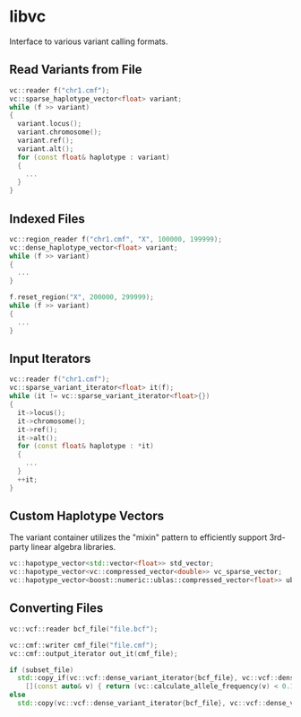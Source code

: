 # libvc
Interface to various variant calling formats.


## Read Variants from File 
```c++
vc::reader f("chr1.cmf");
vc::sparse_haplotype_vector<float> variant;
while (f >> variant)
{
  variant.locus();
  variant.chromosome();
  variant.ref();
  variant.alt();
  for (const float& haplotype : variant)
  {
    ...
  }
}
```

## Indexed Files
```c++
vc::region_reader f("chr1.cmf", "X", 100000, 199999);
vc::dense_haplotype_vector<float> variant;
while (f >> variant)
{
  ...
}

f.reset_region("X", 200000, 299999);
while (f >> variant)
{
  ...
}
```

## Input Iterators 
```c++
vc::reader f("chr1.cmf");
vc::sparse_variant_iterator<float> it(f);
while (it != vc::sparse_variant_iterator<float>{})
{
  it->locus();
  it->chromosome();
  it->ref();
  it->alt();
  for (const float& haplotype : *it)
  {
    ...
  }
  ++it;
}
```

## Custom Haplotype Vectors
The variant container utilizes the "mixin" pattern to efficiently support 3rd-party linear algebra libraries. 
```c++
vc::hapotype_vector<std::vector<float>> std_vector;
vc::hapotype_vector<vc::compressed_vector<double>> vc_sparse_vector;
vc::hapotype_vector<boost::numeric::ublas::compressed_vector<float>> ublas_sparse_vector;
```

## Converting Files
```c++
vc::vcf::reader bcf_file("file.bcf");

vc::cmf::writer cmf_file("file.cmf");
vc::cmf::output_iterator out_it(cmf_file);

if (subset_file)
  std::copy_if(vc::vcf::dense_variant_iterator{bcf_file}, vc::vcf::dense_variant_iterator{}, out_it, 
    [](const auto& v) { return (vc::calculate_allele_frequency(v) < 0.1); });
else
  std::copy(vc::vcf::dense_variant_iterator{bcf_file}, vc::vcf::dense_variant_iterator{}, out_it);
```
